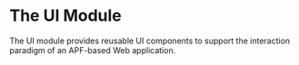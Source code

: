 <!-- loiofcda7d53b5c19456e10000000a423f68 -->

# The UI Module

The UI module provides reusable UI components to support the interaction paradigm of an APF-based Web application.

